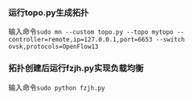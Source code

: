 ### 运行topo.py生成拓扑

输入命令```sudo mn --custom topo.py --topo mytopo --controller=remote,ip=127.0.0.1,port=6653 --switch ovsk,protocols=OpenFlow13```

### 拓扑创建后运行fzjh.py实现负载均衡

输入命令```sudo python fzjh.py```
